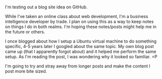 I'm testing out a blog site idea on GitHub.

While I've taken an online class about web development, I'm a business intelligence developer by trade. I plan on using this as a way to keep notes on things I do in both realms. I'm hoping these notes/posts might help me in the future or others.

I once blogged about how I setup a Ubuntu virtual machine to do something specific, 4-5 years later I googled about the same topic.  My own blog post came up (that I apparently forgot about) and it helped me perform the same setup.  As I'm reading the post, I was wondering why it looked so familiar.  =P

I'm going to try and stray away from longer posts and make the content I post more bite sized.
